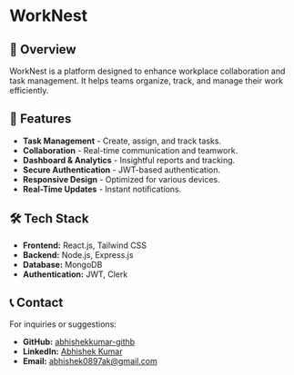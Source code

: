 # WorkNest

## 📌 Overview
WorkNest is a platform designed to enhance workplace collaboration and task management. It helps teams organize, track, and manage their work efficiently.

## 🌟 Features

- **Task Management** - Create, assign, and track tasks.
- **Collaboration** - Real-time communication and teamwork.
- **Dashboard & Analytics** - Insightful reports and tracking.
- **Secure Authentication** - JWT-based authentication.
- **Responsive Design** - Optimized for various devices.
- **Real-Time Updates** - Instant notifications.

## 🛠️ Tech Stack

- **Frontend:** React.js, Tailwind CSS
- **Backend:** Node.js, Express.js
- **Database:** MongoDB
- **Authentication:** JWT, Clerk

## 📞 Contact
For inquiries or suggestions:
- **GitHub:** [abhishekkumar-githb](https://github.com/abhishekkumar-githb)
- **LinkedIn:** [Abhishek Kumar](https://www.linkedin.com/in/abhishekkr18/)
- **Email:** abhishek0897ak@gmail.com
